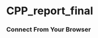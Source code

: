# CPP_report_final

<!DOCTYPE html>
<html>
  <head>
    <meta charset="UTF-8" />
    <meta name="viewport" content="width=device-width, initial-scale=1" />
    <title>人感センサー×SNS</title>
    <script src="https://unpkg.com/obniz@3.x/obniz.js"></script>
  </head>
  <body>
    <h3>Connect From Your Browser</h3>
    <script src="./code.js"></script>
  </body>

<script>
const EVENT = "test";
const KEY = "dbFfkTCsV-NgB_nLszGfFq";

let obniz = new Obniz("OBNIZ_ID_HEAR");

obniz.onconnect = async () => {
  const sensor = obniz.wired("Keyestudio_PIR", {
    signal: 0,
    vcc: 1,
    gnd: 2
  });
  sensor.onchange = async val => {
    console.log(val ? "Moving!" : "Stopped");
    if (val)
      await fetch(`https://maker.ifttt.com/trigger/${EVENT}/with/key/${KEY}`);
  };
};   
</script>

</html>

